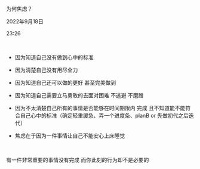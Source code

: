 为何焦虑？

2022年9月18日

23:26

 

-   因为知道自己没有做到心中的标准

-   因为清楚自己没有用尽全力

-   因为知道自己还可以做的更好 甚至完美做到

-   因为知道自己需要立马勇敢的去面对困难 不逃避 不磨蹭

-   因为不太清楚自己所有的事情是否能够在时间期限内 完成 且不知道能不能符合自己心中的标准（确定轻重缓急、弄一个进度条、planB or 先做初代之后迭代）

-   焦虑在于因为一件事情让自己不能安心上床睡觉

 

有一件非常重要的事情没有完成 而你此刻的行为却不是必要的
